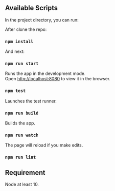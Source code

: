 
## Available Scripts

In the project directory, you can run:

After clone the repo:
### `npm install`

And next:

### `npm run start`

Runs the app in the development mode.<br />
Open [http://localhost:8080](http://localhost:8080) to view it in the browser.

### `npm test`

Launches the test runner.

### `npm run build`

Builds the app.

### `npm run watch`

The page will reload if you make edits.

### `npm run lint`


## Requirement

Node at least 10.
